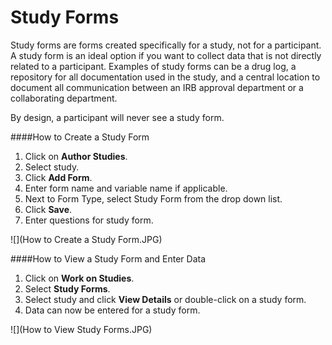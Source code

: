 # Study Forms
Study forms are forms created specifically for a study, not for a participant. A study form is an ideal option if you want to collect data that is not directly related to a participant. Examples of study forms can be a drug log, a repository for all documentation used in the study, and a central location to document all communication between an IRB approval department or a collaborating department.

By design, a participant will never see a study form.

####How to Create a Study Form
1. Click on **Author Studies**.
2. Select study.
3. Click **Add Form**.
4. Enter form name and variable name if applicable.
5. Next to Form Type, select Study Form from the drop down list.
6. Click **Save**.
7. Enter questions for study form.

![](How to Create a Study Form.JPG)

####How to View a Study Form and Enter Data
1. Click on **Work on Studies**.
2. Select **Study Forms**.
3. Select study and click **View Details** or double-click on a study form.
4. Data can now be entered for a study form.


![](How to View Study Forms.JPG)
